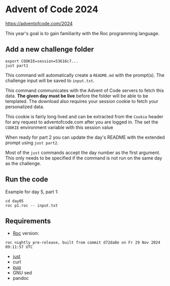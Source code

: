# Advent of Code 2024

https://adventofcode.com/2024

This year's goal is to gain familiarity with the Roc programming language.

## Add a new challenge folder

```
export COOKIE=session=53616c7...
just part1
```

This command will automatically create a `README.md` with the prompt(s). 
The challenge input will be saved to `input.txt`.

This command communicates with the Advent of Code servers to fetch this data.
**The given day must be live** before the folder will be able to be templated.
The download also requires your session cookie to fetch your personalized data.

This cookie is fairly long lived and can be extracted from the `Cookie` header
for any request to adventofcode.com after you are logged in. The set the
`COOKIE` environment variable with this session value

When ready for part 2 you can update the day's README with the extended prompt
using `just part2`.

Most of the `just` commands accept the day number as the first argument. This
only needs to be specified if the command is not run on the same day as the
challenge.

## Run the code
Example for day 5, part 1:
```
cd day05
roc p1.roc -- input.txt
```

## Requirements
* [Roc](https://roc-lang.org/) version:
```
roc nightly pre-release, built from commit d72da8e on Fr 29 Nov 2024 09:11:57 UTC
```
* [just](https://github.com/casey/just)
* curl
* [pup](https://github.com/ericchiang/pup)
* GNU sed
* pandoc

